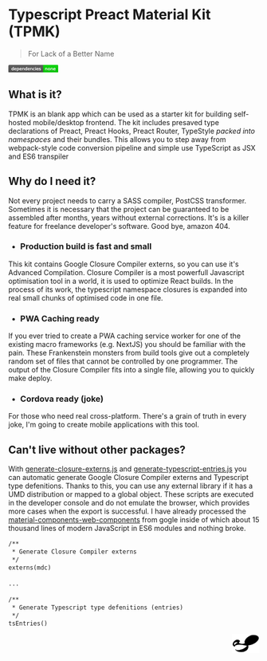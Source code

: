 
# Typescript Preact Material Kit (TPMK)

> For Lack of a Better Name

<img src="assets/img/deps.png" />

## What is it?

  TPMK is an blank app which can be used as a starter kit for building self-hosted mobile/desktop frontend. The kit includes presaved type declarations of Preact, Preact Hooks, Preact Router, TypeStyle *packed into namespaces* and their bundles. This allows you to step away from webpack-style code conversion pipeline and simple use TypeScript as JSX and ES6 transpiler

## Why do I need it?

  Not every project needs to carry a SASS compiler, PostCSS transformer. Sometimes it is necessary that the project can be guaranteed to be assembled after months, years without external corrections. It's is a killer feature for freelance developer's software. Good bye, amazon 404.

   - ### Production build is fast and small

  This kit contains Google Closure Compiler externs, so you can use it's Advanced Compilation. Closure Compiler is a most powerfull Javascript optimisation tool in a world, it is used to optimize React builds. In the process of its work, the typescript namespace closures is expanded into real small chunks of optimised code in one file.

   - ### PWA Caching ready

  If you ever tried to create a PWA caching service worker for one of the existing macro frameworks (e.g. NextJS) you should be familiar with the pain. These Frankenstein monsters from build tools give out a completely random set of files that cannot be controlled by one programmer. The output of the Closure Compiler fits into a single file, allowing you to quickly make deploy.

   - ### Cordova ready (joke)

  For those who need real cross-platform. There's a grain of truth in every joke, I'm going to create mobile applications with this tool.

## Can't live without other packages?

With [generate-closure-externs.js](./assets/js/generate-closure-externs.js) and [generate-typescript-entries.js](./assets/js/generate-typescript-entries.js) you can automatic generate Google Closure Compiler externs and Typescript type defenitions. Thanks to this, you can use any external library if it has a UMD distribution or mapped to a global object. These scripts are executed in the developer console and do not emulate the browser, which provides more cases when the export is successful. I have already processed the [material-components-web-components](https://github.com/material-components/material-components-web-components) from gogle inside of which about 15 thousand lines of modern JavaScript in ES6 modules and nothing broke.

```
/**
 * Generate Closure Compiler externs
 */
externs(mdc)

...

/**
 * Generate Typescript type defenitions (entries)
 */
tsEntries()
```

<img src="assets/img/deadmau5.png" height="38px" width="55px" align="right" />